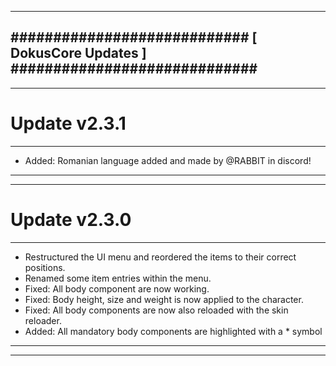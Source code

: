 --------------------------------------------------------------------------------
############################ [ DokusCore Updates ] #############################
--------------------------------------------------------------------------------
--------------------------------------------------------------------------------
# Update v2.3.1
--------------------------------------------------------------------------------
- Added: Romanian language added and made by @RABBIT in discord!
--------------------------------------------------------------------------------
--------------------------------------------------------------------------------
# Update v2.3.0
--------------------------------------------------------------------------------
- Restructured the UI menu and reordered the items to their correct positions.
- Renamed some item entries within the menu.
- Fixed: All body component are now working.
- Fixed: Body height, size and weight is now applied to the character.
- Fixed: All body components are now also reloaded with the skin reloader.
- Added: All mandatory body components are highlighted with a * symbol
--------------------------------------------------------------------------------
--------------------------------------------------------------------------------
